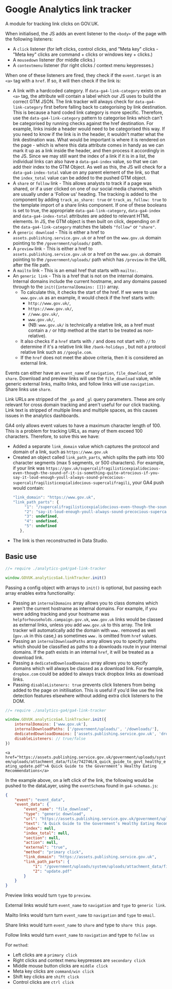 # Google Analytics link tracker

A module for tracking link clicks on GOV.UK.

When initialised, the JS adds an event listener to the `<body>` of the page with the following listeners:

- A `click` listener (for left clicks, control clicks, and "Meta key" clicks - "Meta key" clicks are command + clicks or windows key + clicks.)
- A `mousedown` listener (for middle clicks.)
- A `contextmenu` listener (for right clicks / context menu keypresses.)

When one of these listeners are fired, they check if the `event.target` is an `<a>` tag with a `href`. If so, it will then check if the link is:

- A link with a hardcoded category. If `data-ga4-link-category` exists on an `<a>` tag, the attribute will contain a label which our JS uses to build the correct GTM JSON. The link tracker will always check for `data-ga4-link-category` first before falling back to categorising by link destination. This is because a hard coded link category is more specific. Therefore, use the `data-ga4-link-category` pattern to categorise links which can't be categorised by running checks against the href destination. For example, links inside a header would need to be categorised this way. If you need to know if the link is in the header, it wouldn't matter what the link destination was. What would be important is where it is rendered on the page - which is where this data attribute comes in handy as we can mark it up as a link inside the header, and then process it accordingly in the JS. Since we may still want the index of a link if it is in a list, the individual links can also have a `data-ga4-index` value, so that we can add their index to the GTM Object. As well as this, the JS will check for a `data-ga4-index-total` value on any parent element of the link, so that the `index_total` value can be added to the pushed GTM object.
- A `share` or `follow` link - This allows analysts to track if a page was shared, or if a user clicked on one of our social media channels, which are usually under a 'Follow us' heading. The tracking is added to the component by adding `track_as_share: true` or `track_as_follow: true` to the template import of a share links component. If one of these booleans is set to true, the appropriate `data-ga4-link-category`, `data-ga4-index` and `data-ga4-index-total` attributes are added to relevant HTML elements. In JS, the GTM object is then built on click, depending on if the `data-ga4-link-category` matches the labels `"follow"` or `"share"`.
- A `generic download` - This is either a href to `assets.publishing.service.gov.uk` or a href on the `www.gov.uk` domain pointing to the `/government/uploads/` path.
- A `preview` link - This is either a href to `assets.publishing.service.gov.uk` or a href on the `www.gov.uk` domain pointing to the `/government/uploads/` path which has `/preview` in the URL after the file path.
- A `mailto` link - This is an email href that starts with `mailto:`.
- An `generic link`  - This is a href that is not on the internal domains. Internal domains include the current hostname, and any domains passed through to the `init({internalDomains: []})` array.
    - To calculate this, it checks the start of the href. If we were to use `www.gov.uk` as an example, it would check if the href starts with:
        - `http://www.gov.uk/`,
        - `https://www.gov.uk/`,
        - `//www.gov.uk/`,
        - `www.gov.uk/`,
        - (NB: `www.gov.uk/` is technically a relative link, as a href must contain a `/` or http method at the start to be treated as non-relative).
    - It also checks if a `href` starts with `/` and does not start with `//` to determine if it's a relative link like `/bank-holidays` , but not a protocol relative link such as `//google.com`.
    - If the `href` does not meet the above criteria, then it is considered an external link.

Events can either have an `event_name` of `navigation`, `file_download`, or `share`. Download and preview links will use the `file_download` value, while generic external links, mailto links, and follow links will use `navigation`. Share links use `share`.

Link URLs are stripped of the `_ga` and `_gl` query parameters. These are only relevant for cross domain tracking and aren't useful for our click tracking. Link text is stripped of multiple lines and multiple spaces, as this causes issues in the analytics dashboards.

GA4 only allows event values to have a maximum character length of 100. This is a problem for tracking URLs, as many of them exceed 100 characters. Therefore, to solve this we have:
- Added a separate `link_domain` value which captures the protocol and domain of a link, such as `https://www.gov.uk`
- Created an object called `link_path_parts`, which splits the path into 100 character segments (max 5 segments, or 500 characters). For example, if your link was `https://gov.uk/supercalifragilisticexpialidocious-even-though-the-sound-of-it-is-something-quite-atrocious-if-you-say-it-loud-enough-youll-always-sound-precocious-supercalifragilisticexpialidocious-supercalifragili`, your GA4 push would contain:
     ```JavaScript
     "link_domain": "https://www.gov.uk",
     "link_path_parts": {
          "1": "/supercalifragilisticexpialidocious-even-though-the-sound-of-it-is-something-quite-atrocious-if-you-",
          "2": "say-it-loud-enough-youll-always-sound-precocious-supercalifragilisticexpialidocious-supercalifragili",
          "3": undefined,
          "4": undefined,
          "5": undefined
        },
    ```
- The link is then reconstructed in Data Studio.

## Basic use

```JavaScript
//= require ./analytics-ga4/ga4-link-tracker

window.GOVUK.analyticsGa4.linkTracker.init()
```

Passing a config object with arrays to `init()` is optional, but passing each array enables extra functionality:
- Passing an `internalDomains` array allows you to class domains which aren't the current hostname as internal domains. For example, if you were adding tracking and your hostname was `helpforhouseholds.campaign.gov.uk`, `www.gov.uk` links would be classed as external links, unless you add `www.gov.uk` to this array. The link tracker will automatically add the domain with `www.` removed as well (`gov.uk` in this case,) as sometimes `www.` is omitted from `href` values.
- Passing an `internalDownloadPaths` array allows you to specify paths which should be classified as paths to a downloads route in your internal domains. If the path exists in an internal `href`, it will be treated as a download link.
- Passing a `dedicatedDownloadDomains` array allows you to specify domains which will always be classed as a download link. For example, `dropbox.com` could be added to always track dropbox links as download links.
- Passing `disableListeners: true` prevents click listeners from being added to the page on initilisation. This is useful if you'd like use the link detection features elsewhere without adding extra click listeners to the DOM.

```JavaScript
//= require ./analytics-ga4/ga4-link-tracker

window.GOVUK.analyticsGa4.linkTracker.init({
    internalDomains: ['www.gov.uk'],
    internalDownloadPaths: ['/government/uploads/', '/downloads/'],
    dedicatedDownloadDomains: ['assets.publishing.service.gov.uk', 'dropbox.com'],
    disableListeners: // true/false
})

```

`<a href="https://assets.publishing.service.gov.uk/government/uploads/system/uploads/attachment_data/file/742746/A_quick_guide_to_govt_healthy_eating_update.pdf">A Quick Guide to the Government’s Healthy Eating Recommendations</a>`

In the example above, on a left click of the link, the following would be pushed to the dataLayer, using the `eventSchema` found in `ga4-schemas.js`:

```JSON
{
    "event": "event_data",
    "event_data": {
        "event_name": "file_download",
        "type": "generic download",
        "url": "https://assets.publishing.service.gov.uk/government/uploads/system/uploads/attachment_data/file/742746/A_quick_guide_to_govt_healthy_eating_update.pdf",
        "text": "A Quick Guide to the Government’s Healthy Eating Recommendations",
        "index": null,
        "index_total": null,
        "section": null,
        "action": null,
        "external": "true",
        "method": "primary click",
        "link_domain": "https://assets.publishing.service.gov.uk",
        "link_path_parts": {
            "1": "/government/uploads/system/uploads/attachment_data/file/742746/A_quick_guide_to_govt_healthy_eating_",
            "2": "update.pdf"
        }
    }
}
```

Preview links would turn `type` to `preview`.

External links would turn `event_name` to `navigation` and `type` to `generic link`.

Mailto links would turn turn `event_name` to `navigation` and `type` to `email`.

Share links would turn `event_name` to `share` and type to `share this page`.

Follow links would turn `event_name` to `navigation` and type to `follow us`

For `method`:

- Left clicks are a `primary click`
- Right clicks and context menu keypresses are `secondary click`
- Middle mouse button clicks are `middle click`
- Meta key clicks are `command/win click`
- Shift key clicks are `shift click`
- Control clicks are `ctrl click`
